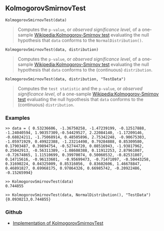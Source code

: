 ## KolmogorovSmirnovTest

```
KolmogorovSmirnovTest(data)
```

> Computes the `p-value`, or <i>observed significance level</i>, of a one-sample [Wikipedia:Kolmogorov-Smirnov test](http://en.wikipedia.org/wiki/Kolmogorov-Smirnov_test) evaluating the null hypothesis that `data` conforms to the `NormalDistribution()`.

```
KolmogorovSmirnovTest(data, distribution)
```

> Computes the `p-value`, or <i>observed significance level</i>, of a one-sample [Wikipedia:Kolmogorov-Smirnov test](http://en.wikipedia.org/wiki/Kolmogorov-Smirnov_test) evaluating the null hypothesis that `data` conforms to the (continuous) `distribution`.

```
KolmogorovSmirnovTest(data, distribution, "TestData")
```

> Computes the 	`test statistic` and the `p-value`, or <i>observed significance level</i>, of a one-sample [Wikipedia:Kolmogorov-Smirnov test](http://en.wikipedia.org/wiki/Kolmogorov-Smirnov_test) evaluating the null hypothesis that `data` conforms to the  (continuous) `distribution`.

### Examples

```
>> data = { 0.53236606, -1.36750258, -1.47239199, -0.12517888, -1.24040594, 1.90357309,-0.54429527, 2.22084140, -1.17209146, -0.68824211, -1.75068914, 0.48505896, 2.75342248, -0.90675303, -1.05971929, 0.49922388, -1.23214498, 0.79284888, 0.85309580, 0.17903487, 0.39894754, -0.52744720, 0.08516943, -1.93817962, 0.25042913, -0.56311389, -1.08608388, 0.11912253, 2.87961007, -0.72674865, 1.11510699, 0.39970074, 0.50060532, -0.82531807, 0.14715616, -0.96133601,  -0.95699473, -0.71471097, -0.50443258, 0.31690224, 0.04325009, 0.85316056,  0.83602606, 1.46678847, 0.46891827, 0.69968175, 0.97864326, 0.66985742, -0.20922486, -0.15265994}
            
>> KolmogorovSmirnovTest(data)
0.744855

>> KolmogorovSmirnovTest(data, NormalDistribution(), "TestData")
{0.0930213,0.744855}
```


### Github

* [Implementation of KolmogorovSmirnovTest](https://github.com/axkr/symja_android_library/blob/master/symja_android_library/matheclipse-core/src/main/java/org/matheclipse/core/builtin/StatisticsFunctions.java#L4071) 
